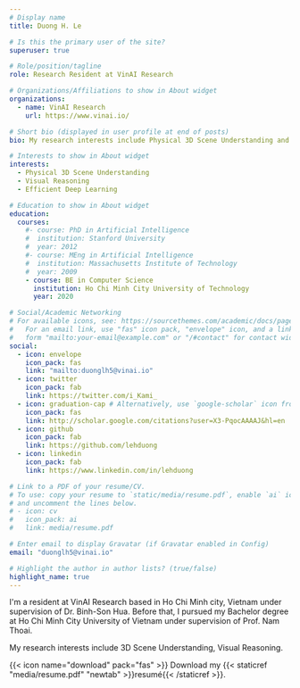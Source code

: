 ```yaml
---
# Display name
title: Duong H. Le

# Is this the primary user of the site?
superuser: true

# Role/position/tagline
role: Research Resident at VinAI Research

# Organizations/Affiliations to show in About widget
organizations:
  - name: VinAI Research
    url: https://www.vinai.io/

# Short bio (displayed in user profile at end of posts)
bio: My research interests include Physical 3D Scene Understanding and Reasoning.

# Interests to show in About widget
interests:
  - Physical 3D Scene Understanding
  - Visual Reasoning
  - Efficient Deep Learning

# Education to show in About widget
education:
  courses:
    #- course: PhD in Artificial Intelligence
    #  institution: Stanford University
    #  year: 2012
    #- course: MEng in Artificial Intelligence
    #  institution: Massachusetts Institute of Technology
    #  year: 2009
    - course: BE in Computer Science
      institution: Ho Chi Minh City University of Technology
      year: 2020

# Social/Academic Networking
# For available icons, see: https://sourcethemes.com/academic/docs/page-builder/#icons
#   For an email link, use "fas" icon pack, "envelope" icon, and a link in the
#   form "mailto:your-email@example.com" or "/#contact" for contact widget.
social:
  - icon: envelope
    icon_pack: fas
    link: "mailto:duonglh5@vinai.io"
  - icon: twitter
    icon_pack: fab
    link: https://twitter.com/i_Kami_
  - icon: graduation-cap # Alternatively, use `google-scholar` icon from `ai` icon pack
    icon_pack: fas
    link: http://scholar.google.com/citations?user=X3-PqocAAAAJ&hl=en
  - icon: github
    icon_pack: fab
    link: https://github.com/lehduong
  - icon: linkedin
    icon_pack: fab
    link: https://www.linkedin.com/in/lehduong

# Link to a PDF of your resume/CV.
# To use: copy your resume to `static/media/resume.pdf`, enable `ai` icons in `params.toml`,
# and uncomment the lines below.
# - icon: cv
#   icon_pack: ai
#   link: media/resume.pdf

# Enter email to display Gravatar (if Gravatar enabled in Config)
email: "duonglh5@vinai.io"

# Highlight the author in author lists? (true/false)
highlight_name: true
---
```


I'm a resident at VinAI Research based in Ho Chi Minh city, Vietnam under supervision of Dr. Binh-Son Hua. Before that, I pursued my Bachelor degree at Ho Chi Minh City University of Vietnam under supervision of Prof. Nam Thoai.

My research interests include 3D Scene Understanding, Visual Reasoning.

{{< icon name="download" pack="fas" >}} Download my {{< staticref "media/resume.pdf" "newtab" >}}resumé{{< /staticref >}}.
